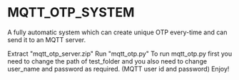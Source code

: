 # MQTT_OTP_SYSTEM
A fully automatic system which can create unique OTP every-time and can send it to an MQTT server.

Extract "mqtt_otp_server.zip"
Run "mqtt_otp.py"
To run mqtt_otp.py first you need to change the path of test_folder and you also need to change user_name and password as required. (MQTT user id and password)
Enjoy!
